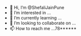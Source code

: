 - 👋 Hi, I’m @ShefaliJainPune
- 👀 I’m interested in ...
- 🌱 I’m currently learning ...
- 💞️ I’m looking to collaborate on ...
- 📫 How to reach me ...78******

<!---
ShefaliJainPune/ShefaliJainPune is a ✨ special ✨ repository because its `README.md` (this file) appears on your GitHub profile.
You can click the Preview link to take a look at your changes.
--->

